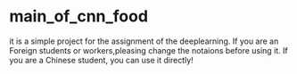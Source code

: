 # main_of_cnn_food
it is a simple project for the assignment of the deeplearning.
If you are an Foreign students or workers,pleasing change the notaions before using it.
If you are a Chinese student, you can use it directly!
